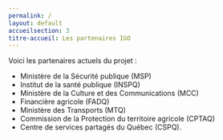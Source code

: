 ```yaml
---
permalink: /
layout: default
accueilsection: 3
titre-accueil: Les partenaires IGO
---
```


Voici les partenaires actuels du projet :   
* Ministère de la Sécurité publique (MSP) 
* Institut de la santé publique (INSPQ)
* Ministère de la Culture et des Communications (MCC)
* Financière agricole (FADQ)
* Ministère des Transports (MTQ) 
* Commission de la Protection du territoire agricole (CPTAQ)
* Centre de services partagés du Québec (CSPQ).
